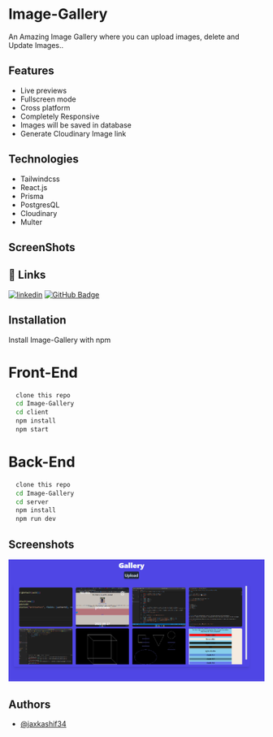 # Image-Gallery

An Amazing Image Gallery where you can upload images, delete and Update Images..

## Features

- Live previews
- Fullscreen mode
- Cross platform
- Completely Responsive
- Images will be saved in database
- Generate Cloudinary Image link

## Technologies

- Tailwindcss
- React.js
- Prisma
- PostgresQL
- Cloudinary
- Multer

## ScreenShots

## 🔗 Links

[![linkedin](https://img.shields.io/badge/linkedin-0A66C2?style=for-the-badge&logo=linkedin&logoColor=white)](https://www.linkedin.com/in/kashif-ali-ba8241196/)
[![GitHub Badge](https://img.shields.io/badge/-jaxkashif34-black?style=flat-square&logo=github&logoColor=white&link=https://github.com/jaxkashif34)](https://github.com/jaxkashif34)

## Installation

Install Image-Gallery with npm

# Front-End

```bash
  clone this repo
  cd Image-Gallery
  cd client
  npm install
  npm start
```
# Back-End

```bash
  clone this repo
  cd Image-Gallery
  cd server
  npm install
  npm run dev
```
## Screenshots

![App Screenshot](./front-end.png)

## Authors

- [@jaxkashif34](https://github.com/jaxkashif34)
